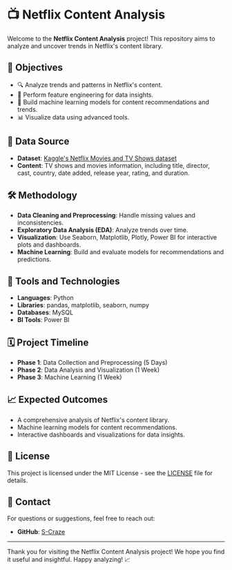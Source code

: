 # 📺 Netflix Content Analysis

Welcome to the **Netflix Content Analysis** project! This repository aims to analyze and uncover trends in Netflix's content library.

## 🎯 Objectives
- 🔍 Analyze trends and patterns in Netflix's content.
- 🧩 Perform feature engineering for data insights.
- 🤖 Build machine learning models for content recommendations and trends.
- 📊 Visualize data using advanced tools.

## 📂 Data Source
- **Dataset**: [Kaggle's Netflix Movies and TV Shows dataset](https://www.kaggle.com/shivamb/netflix-shows)
- **Content**: TV shows and movies information, including title, director, cast, country, date added, release year, rating, and duration.

## 🛠 Methodology
- **Data Cleaning and Preprocessing**: Handle missing values and inconsistencies.
- **Exploratory Data Analysis (EDA)**: Analyze trends over time.
- **Visualization**: Use Seaborn, Matplotlib, Plotly, Power BI for interactive plots and dashboards.
- **Machine Learning**: Build and evaluate models for recommendations and predictions.

## 🧰 Tools and Technologies
- **Languages**: Python
- **Libraries**: pandas, matplotlib, seaborn, numpy
- **Databases**: MySQL
- **BI Tools**: Power BI

## 🗓 Project Timeline
- **Phase 1**: Data Collection and Preprocessing (5 Days)
- **Phase 2**: Data Analysis and Visualization (1 Week)
- **Phase 3**: Machine Learning (1 Week)

## 📈 Expected Outcomes
- A comprehensive analysis of Netflix's content library.
- Machine learning models for content recommendations.
- Interactive dashboards and visualizations for data insights.

## 📜 License
This project is licensed under the MIT License - see the [LICENSE](LICENSE) file for details.

## 📧 Contact
For questions or suggestions, feel free to reach out:
- **GitHub**: [S-Craze](https://github.com/S-Craze)

---

Thank you for visiting the Netflix Content Analysis project! We hope you find it useful and insightful. Happy analyzing! 📈
